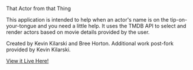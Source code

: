 That Actor from that Thing

This application is intended to help when an actor's name is on the tip-on-your-tongue and you need a little help. It uses the TMDB API to select and render actors based on movie details provided by the user.

Created by Kevin Kilarski and Bree Horton.  Additional work post-fork provided by Kevin Kilarski.

[View it Live Here!](https://that-actor-from-that-thing.netlify.app/)
